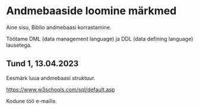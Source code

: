 # Andmebaaside loomine märkmed

Aine sisu, Biblio andmebaasi korrastamine.

Töötame DML (data management language) ja DDL (data defining language) lausetega.

## Tund 1, 13.04.2023

Eesmärk luua andmebaasi struktuur.

https://www.w3schools.com/sql/default.asp

Kodune töö e-mailis.
